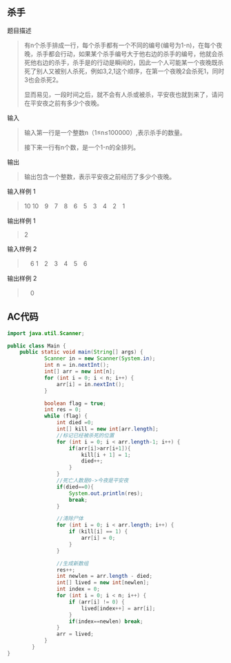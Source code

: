 ## 杀手

题目描述

> 有n个杀手排成一行，每个杀手都有一个不同的编号(编号为1-n)，在每个夜晚，杀手都会行动，如果某个杀手编号大于他右边的杀手的编号，他就会杀死他右边的杀手，杀手是的行动是瞬间的，因此一个人可能某一个夜晚既杀死了别人又被别人杀死，例如3,2,1这个顺序，在第一个夜晚2会杀死1，同时3也会杀死2。
>
> 显而易见，一段时间之后，就不会有人杀或被杀，平安夜也就到来了，请问在平安夜之前有多少个夜晚。

输入
>输入第一行是一个整数n（1≤n≤100000）,表示杀手的数量。
>
>接下来一行有n个数，是一个1-n的全排列。

输出
>输出包含一个整数，表示平安夜之前经历了多少个夜晚。

输入样例 1 
> 10
10　9　7　8　6　5　3　4　2　1

输出样例 1
> 2

输入样例 2 
>　6
1　2　3　4　5　6

输出样例 2
>　0

## AC代码
```java
import java.util.Scanner;

public class Main {
    public static void main(String[] args) {
        	Scanner in = new Scanner(System.in);
            int n = in.nextInt();
            int[] arr = new int[n];
            for (int i = 0; i < n; i++) {
                arr[i] = in.nextInt();
            }

            boolean flag = true;
            int res = 0;
            while (flag) {
                int died =0;
                int[] kill = new int[arr.length];
                //标记已经被杀死的位置
                for (int i = 0; i < arr.length-1; i++) {
                    if(arr[i]>arr[i+1]){
                        kill[i + 1] = 1;
                        died++;
                    }
                }
                //死亡人数是0->今夜是平安夜
                if(died==0){
                    System.out.println(res);
                    break;
                }

                //清除尸体
                for (int i = 0; i < arr.length; i++) {
                    if (kill[i] == 1) {
                        arr[i] = 0;
                    }
                }

                //生成新数组
                res++;
                int newlen = arr.length - died;
                int[] lived = new int[newlen];
                int index = 0;
                for (int i = 0; i < n; i++) {
                    if (arr[i] != 0) {
                        lived[index++] = arr[i];
                    }
                    if(index==newlen) break;
                }
                arr = lived;
            }
        }
}
```